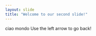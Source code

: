 ```yaml
---
layout: slide
title: "Welcome to our second slide!"
---
```

ciao mondo
Use the left arrow to go back!
